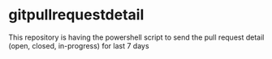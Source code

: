 # gitpullrequestdetail
This repository is having the powershell script to send the pull request detail (open, closed, in-progress) for last 7 days

